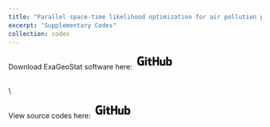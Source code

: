 ```yaml
---
title: "Parallel space-time likelihood optimization for air pollution prediction on large-scale systems"
excerpt: "Supplementary Codes"
collection: codes
---
```



Download ExaGeoStat software here: [<img alt="alt_text" width="80px" src="/images/GitHub_Logo.png" />](https://github.com/ecrc/exageostat)

\
\


View source codes here: [<img alt="alt_text" width="80px" src="/images/GitHub_Logo.png" />](https://github.com/marysalvana/parallel-space-time-likelihood-optimization-for-air-pollution-prediction-on-large-scale-systems)


